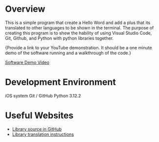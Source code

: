 # Overview

This is a simple program that create a Hello Word and add a plus that its translated to other languages to be shown in the terminal. The purpose of creating this program is to show the hability of using Visual Studio Code, Git, Github, and Python with python libraries together.

{Provide a link to your YouTube demonstration.  It should be a one minute demo of the software running and a walkthrough of the code.}

[Software Demo Video](http://youtube.link.goes.here)

# Development Environment

iOS system
Git / GitHub
Python 3.12.2 

# Useful Websites

* [Library source in GitHub](https://github.com/nidhaloff/deep-translator)
* [Library translation instructions](https://pypi.org/project/deep-translator/)